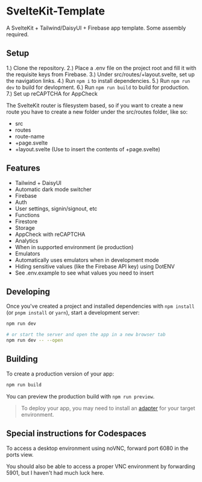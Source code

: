 # SvelteKit-Template

A SvelteKit + Tailwind/DaisyUI + Firebase app template. Some assembly required.

## Setup

1.) Clone the repository.
2.) Place a .env file on the project root and fill it with the requisite keys from Firebase.
3.) Under src/routes/+layout.svelte, set up the navigation links.
4.) Run `npm i` to install dependencies.
5.) Run `npm run dev` to build for devlopment.
6.) Run `npm run build` to build for production.
7.) Set up reCAPTCHA for AppCheck

The SvelteKit router is filesystem based, so if you want to create a new route you have to
create a new folder under the src/routes folder, like so:

- src
 - routes
  - route-name
   - +page.svelte
   - +layout.svelte (Use <slot/> to insert the contents of +page.svelte)

## Features

 - Tailwind + DaisyUI
  - Automatic dark mode switcher
 - Firebase
  - Auth
   - User settings, signin/signout, etc
  - Functions
  - Firestore
  - Storage
  - AppCheck with reCAPTCHA
  - Analytics
   - When in supported environment (ie production)
  - Emulators
   - Automatically uses emulators when in development mode
 - Hiding sensitive values (like the Firebase API key) using DotENV
  - See .env.example to see what values you need to insert

## Developing

Once you've created a project and installed dependencies with `npm install` (or `pnpm install` or `yarn`), start a development server:

```bash
npm run dev

# or start the server and open the app in a new browser tab
npm run dev -- --open
```

## Building

To create a production version of your app:

```bash
npm run build
```

You can preview the production build with `npm run preview`.

> To deploy your app, you may need to install an [adapter](https://kit.svelte.dev/docs/adapters) for your target environment.

## Special instructions for Codespaces

To access a desktop environment using noVNC, forward port 6080 in the ports view.

You should also be able to access a proper VNC environment by forwarding 5901, but I haven't had much luck here.